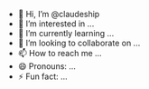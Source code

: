 - 👋 Hi, I’m @claudeship
- 👀 I’m interested in ...
- 🌱 I’m currently learning ...
- 💞️ I’m looking to collaborate on ...
- 📫 How to reach me ...
- 😄 Pronouns: ...
- ⚡ Fun fact: ...

<!---
claudeship/claudeship is a ✨ special ✨ repository because its `README.md` (this file) appears on your GitHub profile.
You can click the Preview link to take a look at your changes.
--->
